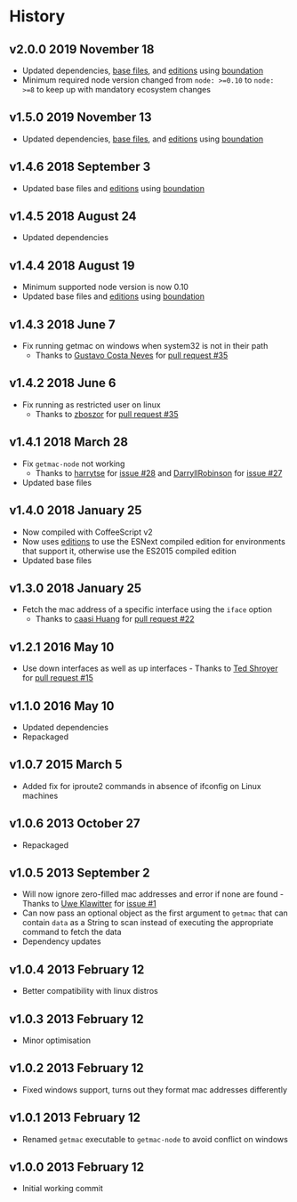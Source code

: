 # History

## v2.0.0 2019 November 18

-   Updated dependencies, [base files](https://github.com/bevry/base), and [editions](https://editions.bevry.me) using [boundation](https://github.com/bevry/boundation)
-   Minimum required node version changed from `node: >=0.10` to `node: >=8` to keep up with mandatory ecosystem changes

## v1.5.0 2019 November 13

-   Updated dependencies, [base files](https://github.com/bevry/base), and [editions](https://editions.bevry.me) using [boundation](https://github.com/bevry/boundation)

## v1.4.6 2018 September 3

-   Updated base files and [editions](https://github.com/bevry/editions) using [boundation](https://github.com/bevry/boundation)

## v1.4.5 2018 August 24

-   Updated dependencies

## v1.4.4 2018 August 19

-   Minimum supported node version is now 0.10
-   Updated base files and [editions](https://github.com/bevry/editions) using [boundation](https://github.com/bevry/boundation)

## v1.4.3 2018 June 7

-   Fix running getmac on windows when system32 is not in their path
    -   Thanks to [Gustavo Costa Neves](https://github.com/guhcostan) for [pull request #35](https://github.com/bevry/getmac/pull/37)

## v1.4.2 2018 June 6

-   Fix running as restricted user on linux
    -   Thanks to [zboszor](https://github.com/zboszor) for [pull request #35](https://github.com/bevry/getmac/pull/35)

## v1.4.1 2018 March 28

-   Fix `getmac-node` not working
    -   Thanks to [harrytse](https://github.com/klouskingsley) for [issue #28](https://github.com/bevry/getmac/issues/28) and [DarryllRobinson](https://github.com/DarryllRobinson) for [issue #27](https://github.com/bevry/getmac/issues/27)
-   Updated base files

## v1.4.0 2018 January 25

-   Now compiled with CoffeeScript v2
-   Now uses [editions](https://github.com/bevry/editions) to use the ESNext compiled edition for environments that support it, otherwise use the ES2015 compiled edition
-   Updated base files

## v1.3.0 2018 January 25

-   Fetch the mac address of a specific interface using the `iface` option
    -   Thanks to [caasi Huang](https://github.com/caasi) for [pull request #22](https://github.com/bevry/getmac/pull/22)

## v1.2.1 2016 May 10

-   Use down interfaces as well as up interfaces - Thanks to [Ted Shroyer](https://github.com/tedshroyer) for [pull request #15](https://github.com/bevry/getmac/pull/15)

## v1.1.0 2016 May 10

-   Updated dependencies
-   Repackaged

## v1.0.7 2015 March 5

-   Added fix for iproute2 commands in absence of ifconfig on Linux machines

## v1.0.6 2013 October 27

-   Repackaged

## v1.0.5 2013 September 2

-   Will now ignore zero-filled mac addresses and error if none are found - Thanks to [Uwe Klawitter](https://github.com/uklawitter) for [issue #1](https://github.com/bevry/getmac/issues/1)
-   Can now pass an optional object as the first argument to `getmac` that can contain `data` as a String to scan instead of executing the appropriate command to fetch the data
-   Dependency updates

## v1.0.4 2013 February 12

-   Better compatibility with linux distros

## v1.0.3 2013 February 12

-   Minor optimisation

## v1.0.2 2013 February 12

-   Fixed windows support, turns out they format mac addresses differently

## v1.0.1 2013 February 12

-   Renamed `getmac` executable to `getmac-node` to avoid conflict on windows

## v1.0.0 2013 February 12

-   Initial working commit
